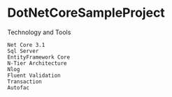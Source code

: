 # DotNetCoreSampleProject

Technology and Tools

    Net Core 3.1
    Sql Server
    EntityFramework Core
    N-Tier Architecture
    Nlog
    Fluent Validation
    Transaction
    Autofac

